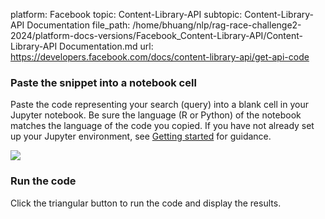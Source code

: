 platform: Facebook
topic: Content-Library-API
subtopic: Content-Library-API Documentation
file_path: /home/bhuang/nlp/rag-race-challenge2-2024/platform-docs-versions/Facebook_Content-Library-API/Content-Library-API Documentation.md
url: https://developers.facebook.com/docs/content-library-api/get-api-code

### Paste the snippet into a notebook cell

Paste the code representing your search (query) into a blank cell in your Jupyter notebook. Be sure the language (R or Python) of the notebook matches the language of the code you copied. If you have not already set up your Jupyter environment, see [Getting started](https://developers.facebook.com/docs/content-library-api/quick-start) for guidance.

![](https://scontent-cdg4-1.xx.fbcdn.net/v/t39.8562-6/278392598_315887847317792_4897557074894235014_n.png?_nc_cat=105&ccb=1-7&_nc_sid=f537c7&_nc_ohc=IWgWj5JbcNMAX9ybYB0&_nc_ht=scontent-cdg4-1.xx&oh=00_AfBdyZRLWw19weTAz07hYpqwf4BwAsLQkHYFmtCXLIxizw&oe=65BFA583)

### Run the code

Click the triangular button to run the code and display the results.